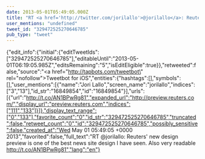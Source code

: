 ```yaml
---
date: 2013-05-01T05:49:05.000Z
title: "RT <a href='http://twitter.com/jorilallo'>@jorilallo</a>: Reuters' new design preview is one of the best news site design I have seen. Also very readable http://t.co/AN1BPwRg81″"
user_mentions: "undefined"
tweet_id: "329472525270646785"
pub_type: "tweet"
---
```

{"edit_info":{"initial":{"editTweetIds":["329472525270646785"],"editableUntil":"2013-05-01T06:19:05.985Z","editsRemaining":"5","isEditEligible":true}},"retweeted":false,"source":"<a href=\"http://tapbots.com/tweetbot\" rel=\"nofollow\">Tweetbot for iOS</a>","entities":{"hashtags":[],"symbols":[],"user_mentions":[{"name":"Jori Lallo","screen_name":"jorilallo","indices":["3","13"],"id_str":"16849854","id":"16849854"}],"urls":[{"url":"http://t.co/AN1BPwRg81","expanded_url":"http://preview.reuters.com/","display_url":"preview.reuters.com","indices":["111","133"]}]},"display_text_range":["0","133"],"favorite_count":"0","id_str":"329472525270646785","truncated":false,"retweet_count":"0","id":"329472525270646785","possibly_sensitive":false,"created_at":"Wed May 01 05:49:05 +0000 2013","favorited":false,"full_text":"RT @jorilallo: Reuters' new design preview is one of the best news site design I have seen. Also very readable http://t.co/AN1BPwRg81","lang":"en"}
